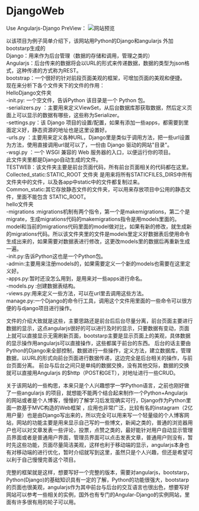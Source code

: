 # DjangoWeb
Use Angularjs-Django
PreView：
![网站预览](https://github.com/Tokoy/DjangoWeb/tree/master/common_static/img/PreView.png)  

以该项目为例子简单介绍下，该网站用Python的Django和angularjs 外加bootstarp生成的   
Django：用来作为后台管理（数据的存储和调用，管理之类的）  
Angularjs：后台传来的数据将会以URL的形式来传递数据，数据的类型为json格式，这种传递的方式称为REST。  
bootstrap：一个很好的针对前段页面美观的框架，可增加页面的美观和便捷。   
现在来分析下各个文件夹下的文件的作用：  
HelloDjango文件夹  
-init.py:   一个空文件，告诉Python 该目录是一个 Python 包。  
-serializers.py ：主要用来定义ViewSet，从后台数据库那获取数据，然后定义页面上可以显示的数据有哪些，这些称为Serializer。  
-settings.py：该 Django 项目的设置/配置，如果有添加一些apps，都需要到里面定义好，静态资源的地址也是这里设置好。  
-urls.py ：主要用来定义各种URL，Django里是类似于调用方法，把一些url设置为方法，使用直接调用url就可以了，一份由 Django 驱动的网站"目录"。  
-wsgi.py ：一个 WSGI 兼容的 Web 服务器的入口，以便运行你的项目。  
此文件夹里都是Django自动生成的文件。  
TESTWEB：该文件夹主要是前台页面代码，所有前台页面相关的代码都在这里。  
Collected_static:STATIC_ROOT 文件夹 是用来将所有STATICFILES_DIRS中所有文件夹中的文件，以及各app中static中的文件都复制过来。  
Common_static:其它存放静态文件的文件夹，可以用来存放项目中公用的静态文件，里面不能包含 STATIC_ROOT。  
hello文件夹  
-migrations  :migrations机制有两个指令，第一个是makemigrations，第二个是migrate，生成migrations代码的makemigrations指令是用models里面的。model和当前的migrations代码里面的model做对比，如果有新的修改，就生成新的migrations代码。所以该文件夹里的文件是models里定义好数据表后使用命令生成出来的，如果需要对数据表进行修改，这更改models里的数据后再重新生成一遍。  
-init.py:告诉Python这也是一个Python包。  
-admin:主要用来注册models的，如果需要定义一个新的models也需要在这里定义好。  
-apps.py:暂时还没怎么用到，是用来对一些apps进行命名。  
-models.py :创建数据表结构。  
-views.py:用来定义一些方法，可以在url里去调用这些方法。  
manage.py:一个Django的命令行工具，调用这个文件用里面的一些命令可以很方便的与django项目进行操作。   

文件的介绍大致就是这些，主要思路还是前台后后台尽量分离，前台页面主要进行数据的显示，这点angularjs很好的可以进行及时的显示，只要数据有变动，页面上就可以直接显示无需刷新页面，bootstarp主要是显示页面上的美观，具体数据的显示操作用angularjs可以直接操作，这些都属于前台的东西。
后台的话主要由Python的Django来全部控制，数据进行一些操作，定义方法，建立数据库，管理数据，以URL的形式向前台页面进行数据传递，这边完全是后台相关的操作，与前台页面分离。
前台与后台之间只是单纯的数据交换，没有其他交际，数据的交换就可以直接用Angularjs 的$http（POST和GET），对地址进行一些CRUD。

关于该网站的一些构思，本来只是个人兴趣想学一学Python语言，之前也刚好做了一些angularjs 的项目，就想能不能两个结合起来制作一个Python+Angularjs 的网站或者是个人博客，慢慢的了解学习后发现确实可行，Django作为Python里面一款基于MVC构造的Web框架 ，应用也非常广泛，比较有名的instagram（2亿用户量）也是由Django写出来的，所以完全可以用来写一个轻量级的个人博客网站，网站的功能主要是用来显示自己写的一些博文，新闻之类的，普通的浏览器用户也可以对文章发表一些评论，投票，点赞之类的，最好能针对用户自动显示管理员界面或者是普通用户界面，管理员界面可以点击发表文章，普通用户则没有，暂时先这些功能，页面尽量简洁美观，这样也利于移动端的显示，angularjs本身也有对移动端的进行优化，暂时介绍就写到这里，虽然只是个人兴趣，但还是希望可以利于自己慢慢完善这个项目。

完整的框架就是这样，想要写好一个完整的版本，需要对angularjs，bootstarp，Python(Django)的基础知识具有一定的了解，Python的功能很强大，bootstarp的页面也很美观，angularjs作为其中前台与后台的交互语言也很出色，想要写好网站可以参考一些相关的实例，国外也有专门的Angular-Django的实例网站，里面有许多很有用的轮子可以用。

